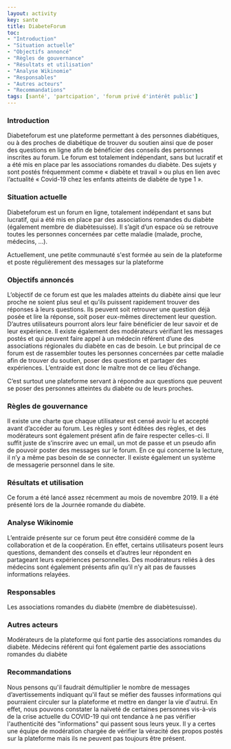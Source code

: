 ```yaml
---
layout: activity
key: sante
title: DiabeteForum
toc:
- "Introduction"
- "Situation actuelle"
- "Objectifs annoncé"
- "Règles de gouvernance"
- "Résultats et utilisation"
- "Analyse Wikinomie"
- "Responsables"
- "Autres acteurs"
- "Recommandations"
tags: [santé', 'partcipation', 'forum privé d'intérêt public']
---
```


### Introduction

Diabeteforum est une plateforme permettant à des personnes diabétiques, ou à des proches de diabétique de trouver du soutien ainsi que de poser des questions en ligne afin de bénéficier des conseils des personnes inscrites au forum. Le forum est totalement indépendant, sans but lucratif et a été mis en place par les associations romandes du diabète. Des sujets y sont postés fréquemment comme « diabète et travail » ou plus en lien avec l’actualité « Covid-19 chez les enfants atteints de diabète de type 1 ».


### Situation actuelle

Diabeteforum est un forum en ligne, totalement indépendant et sans but lucratif, qui a été mis en place par des associations romandes du diabète (également membre de diabètesuisse). Il s’agit d’un espace où se retrouve toutes les personnes concernées par cette maladie (malade, proche, médecins, …). 

Actuellement, une petite communauté s'est formée au sein de la plateforme et poste régulièrement des messages sur la plateforme

### Objectifs annoncés

L’objectif de ce forum est que les malades atteints du diabète ainsi que leur proche ne soient plus seul et qu’ils puissent rapidement trouver des réponses à leurs questions. Ils peuvent soit retrouver une question déjà posée et lire la réponse, soit poser eux-mêmes directement leur question. D’autres utilisateurs pourront alors leur faire bénéficier de leur savoir et de leur expérience. Il existe également des modérateurs vérifiant les messages postés et qui peuvent faire appel à un médecin référent d’une des associations régionales du diabète en cas de besoin. Le but principal de ce forum est de rassembler toutes les personnes concernées par cette maladie afin de trouver du soutien, poser des questions et partager des expériences. L’entraide est donc le maître mot de ce lieu d’échange.

C’est surtout une plateforme servant à répondre aux questions que peuvent se poser des personnes atteintes du diabète ou de leurs proches.

### Règles de gouvernance

Il existe une charte que chaque utilisateur est censé avoir lu et accepté avant d’accéder au forum. Les règles y sont éditées des règles, et des modérateurs sont également présent afin de faire respecter celles-ci. Il suffit juste de s’inscrire avec un email, un mot de passe et un pseudo afin de pouvoir poster des messages sur le forum. En ce qui concerne la lecture, il n’y a même pas besoin de se connecter. Il existe également un système de messagerie personnel dans le site.

### Résultats et utilisation

Ce forum a été lancé assez récemment au mois de novembre 2019. Il a été présenté lors de la Journée romande du diabète.

### Analyse Wikinomie

L’entraide présente sur ce forum peut être considéré comme de la collaboration et de la coopération. En effet, certains utilisateurs posent leurs questions, demandent des conseils et d’autres leur répondent en partageant leurs expériences personnelles. Des modérateurs reliés à des médecins sont également présents afin qu’il n’y ait pas de fausses informations relayées. 

### Responsables

Les associations romandes du diabète (membre de diabètesuisse).

### Autres acteurs

Modérateurs de la plateforme qui font partie des associations romandes du diabète. 
Médecins référent qui font également partie des associations romandes du diabète

### Recommandations

Nous pensons qu'il faudrait démultiplier le nombre de messages d’avertissements indiquant qu'il faut se méfier des fausses informations 
qui pourraient circuler sur la plateforme et mettre en danger la vie d'autrui. En effet, nous pouvons constater la naïveté de certaines
personnes vis-à-vis de la crise actuelle du COVID-19 qui ont tendance à ne pas vérifier l'authenticité des "informations" 
qui passent sous leurs yeux. Il y a certes une équipe de modération chargée de vérifier la véracité des propos postés sur la plateforme 
mais ils ne peuvent pas toujours être présent. 